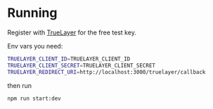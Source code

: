 # Running

Register with [TrueLayer](https://console.truelayer.com/settings/) for the free test key.

Env vars you need:
```sh
TRUELAYER_CLIENT_ID=TRUELAYER_CLIENT_ID
TRUELAYER_CLIENT_SECRET=TRUELAYER_CLIENT_SECRET
TRUELAYER_REDIRECT_URI=http://localhost:3000/truelayer/callback
```

then run

```sh
npm run start:dev
```